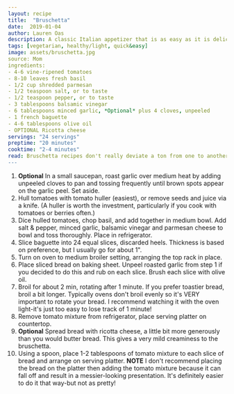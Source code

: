 ```yaml
---
layout: recipe
title:  "Bruschetta"
date:  2019-01-04
author: Lauren Oas
description: A classic Italian appetizer that is as easy as it is delicious!
tags: [vegetarian, healthy/light, quick&easy]
image: assets/bruschetta.jpg
source: Mom
ingredients:
- 4-6 vine-ripened tomatoes
- 8-10 leaves fresh basil
- 1/2 cup shredded parmesan
- 1/2 teaspoon salt, or to taste
- 1/2 teaspoon pepper, or to taste
- 3 tablespoons balsamic vinegar
- 6 tablespoons minced garlic, *Optional* plus 4 cloves, unpeeled
- 1 french baguette
- 4-6 tablespoons olive oil
- OPTIONAL Ricotta cheese
servings: "24 servings"
preptime: "20 minutes"
cooktime: "2-4 minutes"
read: Bruschetta recipes don't really deviate a ton from one to another, this is pretty typical except arguably the parmesan cheese that's mixed in. I cannot stress enough how carefully you need to broil your bread-it'll go from perfect to burned in the blink of an eye! I like to balance the broiled crunch with the soft bread texture, but you can increase crunch by broiling longer. It's important not to skip the broiling step because the tomato mixture will make un-toasted bread soggy very quickly. Tyler prefers his bread to have a ricotta spread a la Hard Rock Cafe, but it can be easily skipped if it's not your preference. This really needs to be served same day, as the tomatoes don't keep in the vinegar and the bread hardens SUPER fast.
---
```

1. **Optional** In a small saucepan, roast garlic over medium heat by adding unpeeled cloves to pan and tossing frequently until brown spots appear on the garlic peel. Set aside.
2. Hull tomatoes with tomato huller (easiest), or remove seeds and juice via a knife. (A huller is worth the investment, particularly if you cook with tomatoes or berries often.)
3. Dice hulled tomatoes, chop basil, and add together in medium bowl. Add salt & pepper, minced garlic, balsamic vinegar and parmesan cheese to bowl and toss thoroughly. Place in refrigerator.
4. Slice baguette into 24 equal slices, discarded heels. Thickness is based on preference, but I usually go for about 1".
5. Turn on oven to medium broiler setting, arranging the top rack in place.
6. Place sliced bread on baking sheet. Unpeel roasted garlic from step 1 if you decided to do this and rub on each slice. Brush each slice with olive oil.
7. Broil for about 2 min, rotating after 1 minute. If you prefer toastier bread, broil a bit longer. Typically ovens don't broil evenly so it's VERY important to rotate your bread. I recommend watching it with the oven light-it's just too easy to lose track of 1 minute!
8. Remove tomato mixture from refrigerator, place serving platter on countertop.
9. **Optional** Spread bread with ricotta cheese, a little bit more generously than you would butter bread. This gives a very mild creaminess to the bruschetta.
10. Using a spoon, place 1-2 tablespoons of tomato mixture to each slice of bread and arrange on serving platter. **NOTE** I don't recommend placing the bread on the platter then adding the tomato mixture because it can fall off and result in a messier-looking presentation. It's definitely easier to do it that way-but not as pretty!